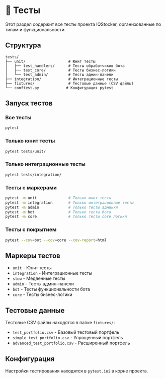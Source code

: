 # 🧪 Тесты

Этот раздел содержит все тесты проекта IQStocker, организованные по типам и функциональности.

## Структура

```
tests/
├── unit/                   # Юнит тесты
│   ├── test_handlers/      # Тесты обработчиков бота
│   ├── test_core/          # Тесты бизнес-логики
│   └── test_admin/         # Тесты админ-панели
├── integration/            # Интеграционные тесты
├── fixtures/               # Тестовые данные (CSV файлы)
└── conftest.py            # Конфигурация pytest
```

## Запуск тестов

### Все тесты
```bash
pytest
```

### Только юнит тесты
```bash
pytest tests/unit/
```

### Только интеграционные тесты
```bash
pytest tests/integration/
```

### Тесты с маркерами
```bash
pytest -m unit              # Только юнит тесты
pytest -m integration       # Только интеграционные тесты
pytest -m admin             # Только тесты админки
pytest -m bot               # Только тесты бота
pytest -m core              # Только тесты core логики
```

### Тесты с покрытием
```bash
pytest --cov=bot --cov=core --cov-report=html
```

## Маркеры тестов

- `unit` - Юнит тесты
- `integration` - Интеграционные тесты  
- `slow` - Медленные тесты
- `admin` - Тесты админ-панели
- `bot` - Тесты функциональности бота
- `core` - Тесты бизнес-логики

## Тестовые данные

Тестовые CSV файлы находятся в папке `fixtures/`:
- `test_portfolio.csv` - Базовый тестовый портфель
- `simple_test_portfolio.csv` - Упрощенный портфель
- `advanced_test_portfolio.csv` - Расширенный портфель

## Конфигурация

Настройки тестирования находятся в `pytest.ini` в корне проекта.
